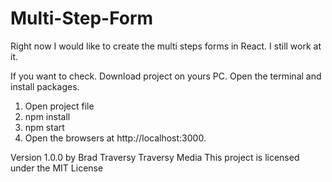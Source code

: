 # Multi-Step-Form

Right now I would like to create the multi steps forms in React. I still work at it.

If you want to check. Download project on yours PC. Open the terminal and install packages.

   1. Open project file
   2. npm install
   3. npm start
   4. Open the browsers at http://localhost:3000.
   
Version 1.0.0 by Brad Traversy Traversy Media This project is licensed under the MIT License
    
